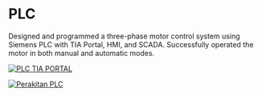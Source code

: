 # PLC
Designed and programmed a three-phase motor control system using Siemens PLC with TIA Portal, HMI, and SCADA. Successfully operated the motor in both manual and automatic modes.

[![PLC TIA PORTAL](https://img.youtube.com/vi/xlNknAVFuZA/0.jpg)](https://youtu.be/xlNknAVFuZA)

[![Perakitan PLC](https://i.imgur.com/abc123.jpg)](https://drive.google.com/file/d/1YTXIpBPFS17gDdLN3wvtq82y89wGksHI/view?usp=drive_link)

